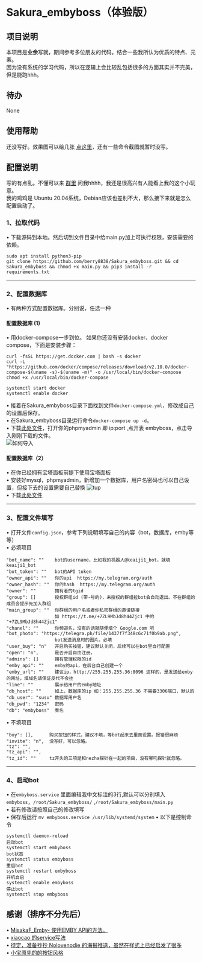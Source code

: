 # Sakura_embyboss（体验版）

## 项目说明

本项目是**业余**写就，期间参考多位朋友的代码。结合一些我所认为优质的特点、元素。  
因为没有系统的学习代码，所以在逻辑上会比较乱包括很多的方面其实并不完美，但是能跑hhh。

## 待办

None

## 使用帮助

还没写好。效果图可以给几张 [点这里](https://telegra.ph/embyboss-05-29)，还有一些命令截图就暂时没写。

## 配置说明

写的有点乱。不懂可以来 [群里](https://t.me/Aaaaa_su) 问我hhhh，我还是很高兴有人能看上我的这个小玩意。  
我的鸡鸡是 Ubuntu 20.04系统，Debian应该也差别不大，那么接下来就是怎么配置启动了。

### 1、拉取代码

• 下载源码到本地。然后切到文件目录中给main.py加上可执行权限，安装需要的依赖。

```
sudo apt install python3-pip
git clone https://github.com/berry8838/Sakura_embyboss.git && cd Sakura_embyboss && chmod +x main.py && pip3 install -r requirements.txt
```

---------------------

### 2、配置数据库

• 有两种方式配置数据库。分别说，任选一种

#### 配置数据库 (1)

• 用docker-compose一步到位。
如果你还没有安装docker、docker compose，下面是安装步骤：

```shell
curl -fsSL https://get.docker.com | bash -s docker
curl -L "https://github.com/docker/compose/releases/download/v2.10.0/docker-compose-$(uname -s)-$(uname -m)" -o /usr/local/bin/docker-compose
chmod +x /usr/local/bin/docker-compose

systemctl start docker 
systemctl enable docker
```

• 接着在Sakura_embyboss目录下面找到文件`docker-compose.yml`，修改成自己的设置后保存。  
• 在Sakura_embyboss目录运行命令`docker-compose up -d`。  
• 下载[此处文件](https://github.com/berry8838/Sakura_embyboss/blob/master/_mysql/embyboss.sql)，打开你的phpmyadmin 即 ip:port ,点开表 embyboss，点击导入刚刚下载的文件。  
![如何导入](https://telegra.ph/file/3652396e27a3b72f708de.png)

#### 配置数据库（2）

• 在你已经拥有宝塔面板前提下使用宝塔面板  
• 安装好mysql，phpmyadmin，新增加一个数据库，用户名密码也可以自己设置，但接下去的设置需要自己替换
![tup]("https://telegra.ph/file/c1aa98b6205bebf88137c.png")  
• 下载[此处文件](https://github.com/berry8838/Sakura_embyboss/blob/master/_mysql/embyboss.sql)

------------------

### 3、配置文件填写

• 打开文件`config.json`，参考下列说明填写自己的内容（bot，数据库，emby等等）  
• 必填项目

```
"bot_name": ""    bot的username，比如我的机器人@keaiji1_bot，就填keaiji1_bot
"bot_token": ""   bot的API token
"owner_api": ""   你的api  https://my.telegram.org/auth
"owner_hash": ""  你的hash  https://my.telegram.org/auth
"owner": ""       拥有者的tgid
"group": []       授权群组id (带-号的)，未授权的群组拉bot会自动退出。不在群组的成员会提示先加入群组
"main_group": ""  你群组的用户名或者你私密群组的邀请链接  
                  如 https://t.me/+7ZL9MbJd8h44Zjc1 中的 "+7ZL9MbJd8h44Zjc1"
"chanel": ""      你频道名，没有的话就随便填个 Google.com 吧
"bot_photo": "https://telegra.ph/file/1437f7f348c6c71f0b9ab.png",
                  bot发送消息时的图片。必填
"user_buy": "n"   开启购买按钮，建议默认关闭，后续可以在bot里自行配置
"open": "n",      是否开启自由注册。
"admins": []      拥有管理权限的id
"emby_api": ""    emby的api，在后台自己创建一个
"emby_url": ""    建议ip，http://255.255.255.36:8096 这样的，是发送给enby的网址，填域名请保证反代不会挂
"line": ""        展示给用户的emby地址
"db_host": ""     如上，数据库的ip 如：255.255.255.36 不需要3306端口，默认的
"db_user": "susu" 数据库用户名
"db_pwd": "1234"  密码
"db": "embyboss"  表名
```

• 不填项目

```
"buy": [],      购买按钮的样式，建议不填，等bot起来去里面设置。报错很麻烦
"invite": "n",  没写好，可以忽略。 
"tz": "",
"tz_api": "",
"tz_id": ""     tz开头的三项是和nezha探针在一起的项目，没有哪吒探针就忽略。
```

------------

### 4、启动bot

• 在`embyboss.service`
里面编辑我中文标注的3行,默认可以分别填入`embyboss`，`/root/Sakura_embyboss/` ,`/root/Sakura_embyboss/main.py`  
• 若有修改请按照自己的修改填写  
• 保存后运行 `mv embyboss.service /usr/lib/systemd/system`
• 以下是控制命令

```
systemctl daemon-reload
启动bot
systemctl start embyboss
bot状态
systemctl status embyboss
重启bot
systemctl restart embyboss
开机自启
systemctl enable embyboss
停止bot
systemctl stop embyboss
```

## 感谢（排序不分先后）

• [MisakaF_Emby- 使用EMBY API的方法。](https://github.com/berry8838/MisakaF_Emby)  
• [xiaocao 的service写法](https://github.com/xiaocao666tzh/EmbyBot)  
• [待定，准备抄抄 Nolovenodie 的海报推送，虽然在样式上已经启发了很多](https://github.com/Nolovenodie/EmbyTools)  
• [小宝原先的的按钮风格](https://t.me/EmbyClubBot)
